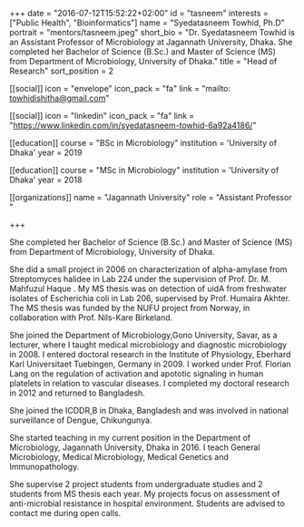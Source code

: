 +++
date = "2016-07-12T15:52:22+02:00"
id = "tasneem"
interests = ["Public Health", "Bioinformatics"]
name = "Syedatasneem Towhid, Ph.D"
portrait = "mentors/tasneem.jpeg"
short_bio = "Dr. Syedatasneem Towhid is an Assistant Professor of Microbiology at Jagannath University, Dhaka. She completed her Bachelor of Science (B.Sc.) and Master of Science (MS) from Department of Microbiology, University of Dhaka."
title = "Head of Research"
sort_position = 2

[[social]]
    icon = "envelope"
    icon_pack = "fa"
    link = "mailto: towhidishitha@gmail.com"


[[social]]
    icon = "linkedin"
    icon_pack = "fa"
    link = "https://www.linkedin.com/in/syedatasneem-towhid-6a92a4186/"


[[education]]
    course = "BSc in Microbiology"
    institution = 'University of Dhaka'
    year = 2019

[[education]]
    course = "MSc in Microbiology"
    institution = 'University of Dhaka'
    year = 2018

[[organizations]]
    name = "Jagannath University"
    role = "Assistant Professor	"

+++

She completed her Bachelor of Science (B.Sc.) and Master of Science (MS) from Department of Microbiology, University of Dhaka. 

She did a small project in 2006 on characterization of alpha-amylase from Streptomyces halidee in Lab 224 under the supervision of Prof. Dr. M. Mahfuzul Haque . My MS thesis was on detection of uidA from freshwater isolates of Escherichia coli in Lab 206, supervised by Prof. Humaira Akhter.  The MS thesis was funded by the NUFU project from Norway, in collaboration with Prof. Nils-Kare Birkeland. 

She joined the Department of Microbiology,Gono University, Savar, as a lecturer, where I taught medical microbiology and diagnostic microbiology in 2008.  I entered doctoral research in the Institute of Physiology, Eberhard Karl Universitaet Tuebingen, Germany in 2009. I worked under Prof. Florian Lang on the regulation of activation and apototic signaling in human platelets in relation to vascular diseases. I completed my doctoral research in 2012 and returned to Bangladesh. 

 
She joined the ICDDR,B in Dhaka, Bangladesh and was involved in national surveillance of Dengue, Chikungunya. 

She started teaching in my current position in the Department of Microbiology, Jagannath University, Dhaka in 2016. I teach General Microbiology, Medical Microbiology, Medical Genetics and Immunopathology. 


She supervise 2 project students from undergraduate studies and 2 students from MS thesis each year. My projects focus on assessment of anti-microbial resistance in hospital environment. Students are advised to contact me during open calls. 
